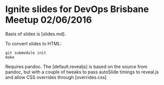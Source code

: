 # Ignite slides for DevOps Brisbane Meetup 02/06/2016

Basis of slides is [slides.md].

To convert slides to HTML:

```
git submodule init
make
```

Requires pandoc. The [default.revealjs] is based on the
source from pandoc, but with a couple of tweaks to pass
autoSlide timings to reveal.js and allow CSS overrides
through [overrides.css]


